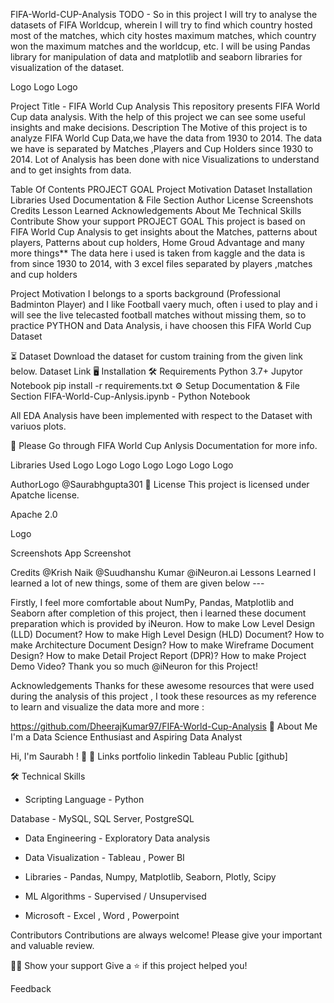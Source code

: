 FIFA-World-CUP-Analysis
TODO - So in this project I will try to analyse the datasets of FIFA Worldcup, wherein I will try to find which country hosted most of the matches, which city hostes maximum matches, which country won the maximum matches and the worldcup, etc. I will be using Pandas library for manipulation of data and matplotlib and seaborn libraries for visualization of the dataset.

Logo Logo Logo

Project Title - FIFA World Cup Analysis
This repository presents FIFA World Cup data analysis.
With the help of this project we can see some useful insights and make decisions.
Description
The Motive of this project is to analyze FIFA World Cup Data,we have the data from 1930 to 2014. The data we have is separated by Matches ,Players and Cup Holders since 1930 to 2014. Lot of Analysis has been done with nice Visualizations to understand and to get insights from data.

Table Of Contents
PROJECT GOAL
Project Motivation
Dataset
Installation
Libraries Used
Documentation & File Section
Author
License
Screenshots
Credits
Lesson Learned
Acknowledgements
About Me
Technical Skills
Contribute
Show your support
PROJECT GOAL
This project is based on FIFA World Cup Analysis to get insights about the Matches, patterns about players, Patterns about cup holders, Home Groud Advantage and many more things** The data here i used is taken from kaggle and the data is from since 1930 to 2014, with 3 excel files separated by players ,matches and cup holders

Project Motivation
I belongs to a sports background (Professional Badminton Player) and I like Football vaery much, often i used to play and i will see the live telecasted football matches without missing them, so to practice PYTHON and Data Analysis, i have choosen this FIFA World Cup Dataset

⏳ Dataset
Download the dataset for custom training from the given link below.
Dataset Link
🖥️ Installation
🛠️ Requirements
Python 3.7+
Jupytor Notebook
 pip install -r requirements.txt
⚙️ Setup
Documentation & File Section
FIFA-World-Cup-Anlysis.ipynb - Python Notebook

All EDA Analysis have been implemented with respect to the Dataset with variuos plots.

📖 Please Go through FIFA World Cup Anlysis Documentation for more info.

Libraries Used
Logo Logo Logo Logo Logo Logo Logo

AuthorLogo
@Saurabhgupta301
📝 License
This project is licensed under Apatche license.

Apache 2.0

Logo

Screenshots
App Screenshot

Credits
@Krish Naik
@Suudhanshu Kumar
@iNeuron.ai
Lessons Learned
I learned a lot of new things, some of them are given below ---

Firstly, I feel more comfortable about NumPy, Pandas, Matplotlib and Seaborn after completion of this project, then i learned these document preparation which is provided by iNeuron.
How to make Low Level Design (LLD) Document?
How to make High Level Design (HLD) Document?
How to make Architecture Document Design?
How to make Wireframe Document Design?
How to make Detail Project Report (DPR)?
How to make Project Demo Video?
Thank you so much @iNeuron for this Project!

Acknowledgements
Thanks for these awesome resources that were used during the analysis of this project , I took these resources as my reference to learn and visualize the data more and more :

https://github.com/DheerajKumar97/FIFA-World-Cup-Analysis
🚀 About Me
I'm a Data Science Enthusiast and Aspiring Data Analyst

Hi, I'm Saurabh ! 👋
🔗 Links
portfolio linkedin Tableau Public [github]

🛠 Technical Skills
* Scripting Language -
Python

Database -
MySQL, SQL Server, PostgreSQL

* Data Engineering -
Exploratory Data analysis

* Data Visualization -
Tableau , Power BI

* Libraries -
Pandas, Numpy, Matplotlib, Seaborn, Plotly, Scipy

* ML Algorithms -
Supervised / Unsupervised

* Microsoft -
Excel , Word , Powerpoint

Contributors
Contributions are always welcome! Please give your important and valuable review.

👨‍🚀 Show your support
Give a ⭐️ if this project helped you!

Feedback
























